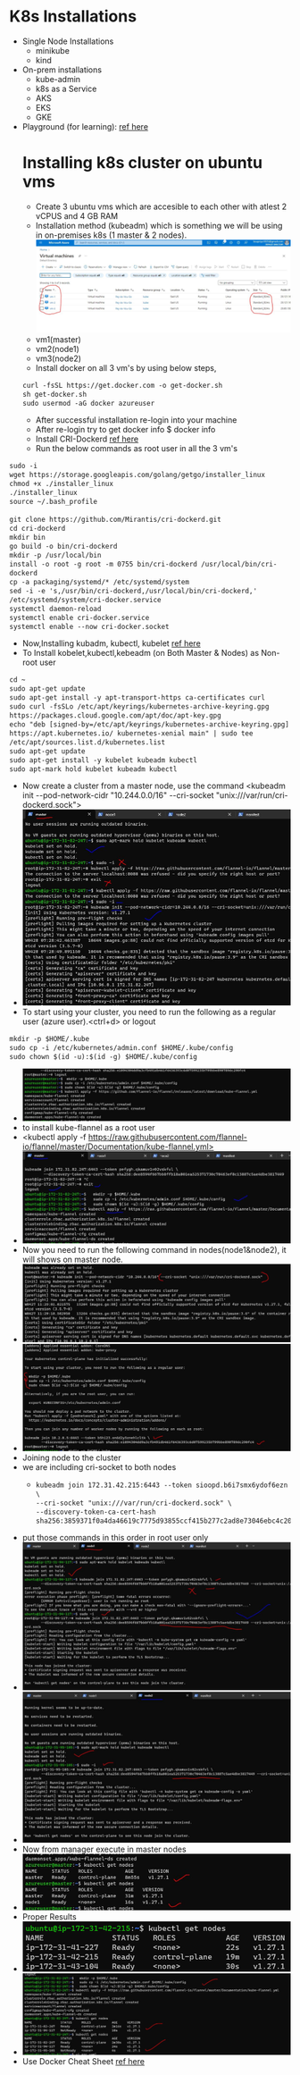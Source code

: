 # K8s Installations
 * Single Node Installations
    * minikube
    * kind
 * On-prem installations
   * kube-admin
   * k8s as a Service
   * AKS
   * EKS
   * GKE
 * Playground (for learning): [ref here](https://labs.play-with-k8s.com/)
   # Installing k8s cluster on ubuntu vms
   * Create 3 ubuntu vms which are accesible to each other with atlest 2 vCPUS and 4 GB RAM
   * Installation method (kubeadm) which is something we will be using in on-premises k8s (1 master & 2 nodes).
    ![preview](images/kube1.jpg)
   * vm1(master)
   * vm2(node1)
   * vm3(node2)
   * Install docker on all 3 vm's by using below steps,
    ```
    curl -fsSL https://get.docker.com -o get-docker.sh
    sh get-docker.sh
    sudo usermod -aG docker azureuser
    ```
    * After successful installation re-login into your machine
    * After re-login try to get docker info $ docker info
    * Install CRI-Dockerd [ref here](https://github.com/Mirantis/cri-dockerd)
    * Run the below commands as root user in all the 3 vm's
```
sudo -i
wget https://storage.googleapis.com/golang/getgo/installer_linux
chmod +x ./installer_linux
./installer_linux
source ~/.bash_profile

git clone https://github.com/Mirantis/cri-dockerd.git
cd cri-dockerd
mkdir bin
go build -o bin/cri-dockerd
mkdir -p /usr/local/bin
install -o root -g root -m 0755 bin/cri-dockerd /usr/local/bin/cri-dockerd
cp -a packaging/systemd/* /etc/systemd/system
sed -i -e 's,/usr/bin/cri-dockerd,/usr/local/bin/cri-dockerd,' /etc/systemd/system/cri-docker.service
systemctl daemon-reload
systemctl enable cri-docker.service
systemctl enable --now cri-docker.socket
```
* Now,Installing kubadm, kubectl, kubelet [ref here](https://kubernetes.io/docs/setup/production-environment/tools/kubeadm/install-kubeadm/#installing-kubeadm-kubelet-and-kubectl)
* To Install kobelet,kubectl,kebeadm (on Both Master & Nodes) as Non-root user
```
cd ~
sudo apt-get update
sudo apt-get install -y apt-transport-https ca-certificates curl
sudo curl -fsSLo /etc/apt/keyrings/kubernetes-archive-keyring.gpg https://packages.cloud.google.com/apt/doc/apt-key.gpg
echo "deb [signed-by=/etc/apt/keyrings/kubernetes-archive-keyring.gpg] https://apt.kubernetes.io/ kubernetes-xenial main" | sudo tee /etc/apt/sources.list.d/kubernetes.list
sudo apt-get update
sudo apt-get install -y kubelet kubeadm kubectl
sudo apt-mark hold kubelet kubeadm kubectl
```
  * Now create a cluster from a master node, use the command <kubeadm init --pod-network-cidr "10.244.0.0/16" --cri-socket "unix:///var/run/cri-dockerd.sock">
  * ![preview](images/kube11.jpg)
  * To start using your cluster, you need to run the following as a regular user (azure user).<ctrl+d> or logout
  ```
  mkdir -p $HOME/.kube
  sudo cp -i /etc/kubernetes/admin.conf $HOME/.kube/config
  sudo chown $(id -u):$(id -g) $HOME/.kube/config
  ```
  * ![preview](images/kube4.jpg)
  * to install kube-flannel as a root user
  * <kubectl apply -f https://raw.githubusercontent.com/flannel-io/flannel/master/Documentation/kube-flannel.yml>
  * ![preview](images/kube12.jpg)
  * Now you need to run the following command in nodes(node1&node2), it will shows on master node.
  * ![preview](images/kube2.jpg)
  * ![preview](images/kube3.jpg)
* Joining node to the cluster
* we are including cri-socket to both nodes
  * ```
    kubeadm join 172.31.42.215:6443 --token sioopd.b6i7smx6ydof6ezn \
    --cri-socket "unix:///var/run/cri-dockerd.sock" \
    --discovery-token-ca-cert-hash sha256:3859371f0a4da46619c7775d93855ccf415b277c2ad8e73046ebc4c20f6ef5a5
    ```
 * put those commands in this order in root user only
 * ![preview](images/kube9.jpg)
 * ![preview](images/kube10.jpg)
 * Now from manager execute <kubectl get nodes> in master nodes
 * ![preview](images/kube7.jpg)
 * Proper Results
 * ![preview](images/kube6.jpg)
 * ![preview](images/kube8.jpg)
 * Use Docker Cheat Sheet [ref here](https://kubernetes.io/docs/reference/kubectl/cheatsheet/)
